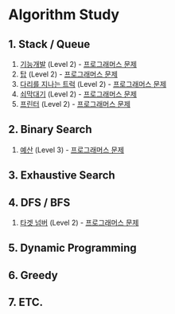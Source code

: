 # Algorithm Study


## 1. Stack / Queue
1. [기능개발](https://github.com/dataminegames/Algorithm_Study/blob/master/Stack_Queue/programmers_01.py) (Level 2) - [프로그래머스 문제](https://programmers.co.kr/learn/courses/30/lessons/42586)
2. [탑](https://github.com/dataminegames/Algorithm_Study/blob/master/Stack_Queue/programmers_02.py) (Level 2) - [프로그래머스 문제](https://programmers.co.kr/learn/courses/30/lessons/42588)
3. [다리를 지나는 트럭](https://github.com/dataminegames/Algorithm_Study/blob/master/Stack_Queue/programmers_03.py) (Level 2) - [프로그래머스 문제](https://programmers.co.kr/learn/courses/30/lessons/42583)
4. [쇠막대기](https://github.com/dataminegames/Algorithm_Study/blob/master/Stack_Queue/programmers_04.py) (Level 2) - [프로그래머스 문제](https://programmers.co.kr/learn/courses/30/lessons/42585)
5. [프린터](https://github.com/dataminegames/Algorithm_Study/blob/master/Stack_Queue/programmers_05.py) (Level 2) - [프로그래머스 문제](https://programmers.co.kr/learn/courses/30/lessons/42587)


## 2. Binary Search
1. [예산](https://github.com/dataminegames/Algorithm_Study/blob/master/BinarySearch/programmers_01.py) (Level 3) - [프로그래머스 문제](https://programmers.co.kr/learn/courses/30/lessons/43237)


## 3. Exhaustive Search


## 4. DFS / BFS
1. [타겟 넘버](https://github.com/dataminegames/Algorithm_Study/blob/master/DFS_BFS/programmers_01.py) (Level 2) - [프로그래머스 문제](https://programmers.co.kr/learn/courses/30/lessons/43165)


## 5. Dynamic Programming


## 6. Greedy


## 7. ETC.
